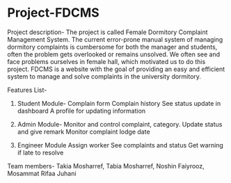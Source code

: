 # Project-FDCMS

Project description- The project is called Female Dormitory Complaint Management System.
The current error-prone manual system of managing dormitory complaints is cumbersome for both the manager and students, often the problem gets overlooked or remains unsolved.
We often see and face problems ourselves in female hall, which motivated us to do this project. FDCMS is a website with the goal of providing an easy and efficient system to manage and solve complaints in the university dormitory.

Features List- 

1. Student Module-
Complain form
Complain history
See status update in dashboard
A profile for updating information


2. Admin Module-
Monitor and control complaint, category.
Update status and give remark
Monitor complaint lodge date


3. Engineer Module
Assign worker
See complaints and status
Get warning if late to resolve

Team members- Takia Mosharref, Tabia Mosharref, Noshin Faiyrooz, Mosammat Rifaa Juhani
